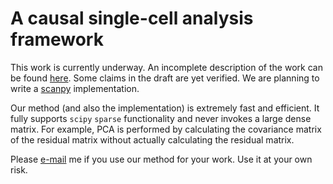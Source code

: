 # A causal single-cell analysis framework
This work is currently underway.
An incomplete description of the work can be found [here](https://github.com/hanbin973/counterfactual_dim_reduction_sc/raw/main/Counterfactual_Dimension_Reduction_and_Feature_Selection.pdf).
Some claims in the draft are yet verified.
We are planning to write a [scanpy](https://scanpy.readthedocs.io/en/stable/) implementation. 

Our method (and also the implementation) is extremely fast and efficient.
It fully supports `scipy` `sparse` functionality and never invokes a large dense matrix.
For example, PCA is performed by calculating the covariance matrix of the residual matrix without actually calculating the residual matrix.

Please [e-mail](hanbin973@snu.ac.kr) me if you use our method for your work.
Use it at your own risk.

